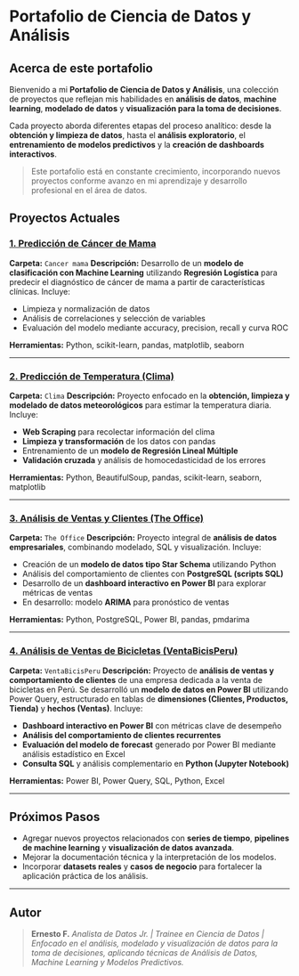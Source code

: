 # Portafolio de Ciencia de Datos y Análisis

## Acerca de este portafolio

Bienvenido a mi **Portafolio de Ciencia de Datos y Análisis**, una colección de proyectos que reflejan mis habilidades en **análisis de datos**, **machine learning**, **modelado de datos** y **visualización para la toma de decisiones**.

Cada proyecto aborda diferentes etapas del proceso analítico: desde la **obtención y limpieza de datos**, hasta el **análisis exploratorio**, el **entrenamiento de modelos predictivos** y la **creación de dashboards interactivos**.

> Este portafolio está en constante crecimiento, incorporando nuevos proyectos conforme avanzo en mi aprendizaje y desarrollo profesional en el área de datos.


## Proyectos Actuales

### [1. Predicción de Cáncer de Mama](Cancer%20mama/Regresion_Log_CancerMama_ES.ipynb)

**Carpeta:** `Cancer mama`
**Descripción:**
Desarrollo de un **modelo de clasificación con Machine Learning** utilizando **Regresión Logística** para predecir el diagnóstico de cáncer de mama a partir de características clínicas.
Incluye:

* Limpieza y normalización de datos
* Análisis de correlaciones y selección de variables
* Evaluación del modelo mediante accuracy, precision, recall y curva ROC

**Herramientas:** Python, scikit-learn, pandas, matplotlib, seaborn

---

### [2. Predicción de Temperatura (Clima)](Clima/README_es.md)

**Carpeta:** `Clima`
**Descripción:**
Proyecto enfocado en la **obtención, limpieza y modelado de datos meteorológicos** para estimar la temperatura diaria.
Incluye:

* **Web Scraping** para recolectar información del clima
* **Limpieza y transformación** de los datos con pandas
* Entrenamiento de un **modelo de Regresión Lineal Múltiple**
* **Validación cruzada** y análisis de homocedasticidad de los errores

**Herramientas:** Python, BeautifulSoup, pandas, scikit-learn, seaborn, matplotlib

---

### [3. Análisis de Ventas y Clientes (The Office)](TheOffice/README_es.md)

**Carpeta:** `The Office`
**Descripción:**
Proyecto integral de **análisis de datos empresariales**, combinando modelado, SQL y visualización.
Incluye:

* Creación de un **modelo de datos tipo Star Schema** utilizando Python
* Análisis del comportamiento de clientes con **PostgreSQL (scripts SQL)**
* Desarrollo de un **dashboard interactivo en Power BI** para explorar métricas de ventas
* En desarrollo: modelo **ARIMA** para pronóstico de ventas

**Herramientas:** Python, PostgreSQL, Power BI, pandas, pmdarima

---

### [4. Análisis de Ventas de Bicicletas (VentaBicisPeru)](VentasBicicletas/README_es.md)

**Carpeta:** `VentaBicisPeru`
**Descripción:**
Proyecto de **análisis de ventas y comportamiento de clientes** de una empresa dedicada a la venta de bicicletas en Perú. Se desarrolló un **modelo de datos en Power BI** utilizando Power Query, estructurado en tablas de **dimensiones (Clientes, Productos, Tienda)** y **hechos (Ventas)**.
Incluye:

* **Dashboard interactivo en Power BI** con métricas clave de desempeño
* **Análisis del comportamiento de clientes recurrentes**
* **Evaluación del modelo de forecast** generado por Power BI mediante análisis estadístico en Excel
* **Consulta SQL** y análisis complementario en **Python (Jupyter Notebook)**

**Herramientas:** Power BI, Power Query, SQL, Python, Excel



---

## Próximos Pasos

* Agregar nuevos proyectos relacionados con **series de tiempo**, **pipelines de machine learning** y **visualización de datos avanzada**.
* Mejorar la documentación técnica y la interpretación de los modelos.
* Incorporar **datasets reales** y **casos de negocio** para fortalecer la aplicación práctica de los análisis.

---

## Autor

>**Ernesto F.**
> *Analista de Datos Jr. | Trainee en Ciencia de Datos | Enfocado en el análisis, modelado y visualización de datos para la toma de decisiones, aplicando técnicas de Análisis de Datos, Machine Learning y Modelos Predictivos.*

